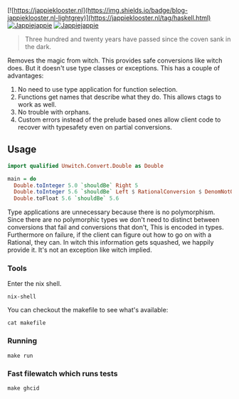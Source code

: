 [![https://jappieklooster.nl](https://img.shields.io/badge/blog-jappieklooster.nl-lightgrey)](https://jappieklooster.nl/tag/haskell.html)
[![Jappiejappie](https://img.shields.io/badge/twitch.tv-jappiejappie-purple?logo=twitch)](https://www.twitch.tv/jappiejappie)
[![Jappiejappie](https://img.shields.io/badge/discord-jappiejappie-black?logo=discord)](https://discord.gg/Hp4agqy)

> Three hundred and twenty years have passed since the coven sank in the dark. 


Removes the magic from witch.
This provides safe conversions like witch does.
But it doesn't use type classes or exceptions.
This has a couple of advantages:

1. No need to use type application for function selection.
2. Functions get names that describe what they do.
   This allows ctags to work as well.
3. No trouble with orphans.
4. Custom errors instead of the prelude based ones allow client
   code to recover with typesafety even on partial conversions.

   
## Usage

```haskell
import qualified Unwitch.Convert.Double as Double

main = do
  Double.toInteger 5.0 `shouldBe` Right 5
  Double.toInteger 5.6 `shouldBe` Left $ RationalConversion $ DenomNotOne (5 % 6)
  Double.toFloat 5.6 `shouldBe` 5.6
```
Type applications are unnecessary because there is no polymorphism.
Since there are no polymorphic types we don't need to distinct
between conversions that fail and conversions that don't,
This is encoded in types.
Furthermore on failure, if the client can figure out how to go on with a
Rational, they can.
In witch this information gets squashed, we happily provide it.
It's not an exception like witch implied.

### Tools
Enter the nix shell.
```
nix-shell
```
You can checkout the makefile to see what's available:
```
cat makefile
```

### Running
```
make run
```

### Fast filewatch which runs tests
```
make ghcid
```
